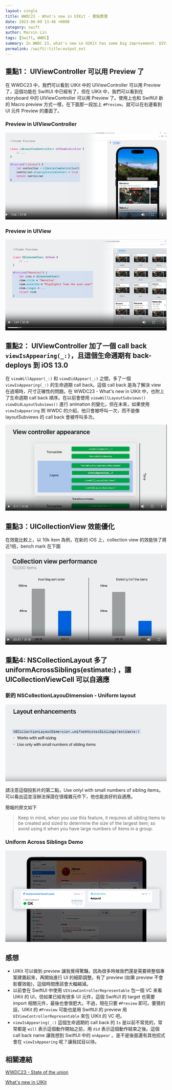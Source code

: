 ```yaml
---
layout: single
title: WWDC23 - What's new in UIKit - 重點整理
date: 2023-06-09 13:48 +0800
category: swift
author: Marvin Lin
tags: [Swift, WWDC]
summary: In WWDC 23, what's new in UIKit has some big improvement. UIViewController has preview feature. UIViewController has a new life cycle call back viewIsAppearing(_:). UICollectionView performance is improved in iOS 17, NSCollectionLayout has self sizing features.
permalink: /swift/:title:output_ext
---
```


## 重點1： UIViewController 可以用 Preview 了

在 WWDC23 中，我們可以看到 UIKit 中的 UIViewController 可以用 Preview 了，這個功能在 SwiftUI 中已經有了，但在 UIKit 中，我們可以看到在 storyboard 中的 UIViewController 可以用 Preview 了。使用上也和 SwiftUI 新的 Macro preview 方式一樣，在下面那一段加上 `#Preview`，就可以在右邊看到 UI 元件 Preview 的畫面了。

### Preview in UIViewController

![Preview in UIVC](/assets/swift/wwdc23/uikit_preview_uiviewcontroller.png)

### Preview in UIView

![Preview in UIVC](/assets/swift/wwdc23/uikit_preview_uiview.png)

## 重點2： UIViewController 加了一個 call back `viewIsAppearing(_:)`，且這個生命週期有 back-deploys 到 iOS 13.0

在 `viewWillAppear(_:)` 和 `viewDidAppear(_:)` 之間，多了一個 `viewIsAppearing(_:)` 的生命週期 call back。這個 call back 是為了解決 view 在過場時，尺寸正確性的問題。在 WWDC23 - What's new in UIKit 中，也附上了生命週期 call back 順序。在以前會使用 `viewWillLayoutSubviews()` `viewDidLayoutSubviews()` 進行 animation 的變化，但在未來，如果使用 `viewIsAppearing` 照 WWDC 的介紹，他只會被呼叫一次，而不是像 layoutSubviews 的 call back 會被呼叫多次。

![view is appearing](/assets/swift/wwdc23/view_is_appearing.png)

## 重點3：UICollectionView 效能優化

在效能比較上，以 10k item 為例，在新的 iOS 上，collection view 的效能快了將近1倍，bench mark 在下圖

![collection view performance](/assets/swift/wwdc23/collection_view_performance.png)

## 重點4: NSCollectionLayout 多了 uniformAcrossSiblings(estimate:) ，讓 UICollectionViewCell 可以自適應

### 新的 NSCollectionLayouDimension - Uniform layout

![layout in uniform layout](/assets/swift/wwdc23/uniform_layout.png)

請注意這個投影片的第二點，Use onlyl with small numbers of sibling items。可以看出這並沒辦法保證在很複雜元件下，他也能良好的自適應。

簡報的原文如下

>  Keep in mind, when you use this feature, it requires all sibling items to be created and sized to determine the size of the largest item; so avoid using it when you have large numbers of items in a group.

### Uniform Across Siblings Demo

![layout in uniform demo](/assets/swift/wwdc23/uniform_layout_demo.png)

## 感想

- UIKit 可以做到 preview 讓我覺得驚豔，因為很多時候我們還是需要將整個專案建置起來，再開始進行 UI 的細節調整。有了 preview (如果 preview 不會影響效能)，這個時間應該會大輻縮減。
- 以前會在 SwiftUI 中使用 `UIViewControllerRepresentable` 包一個 VC 來看 UIKit 的 UI，但如果已經有很多 UI 元件，這個 SwiftUI 的 target 也需要 import 相關元件，最後也會很肥大。不過，現在只要 `#Preview` 即可。要猜的話，UIKit 的 `#Preview` 可能也是用 SwiftUI 的 preview 用 `UIViewControllerRepresentable` 來包 UIKit 的 VC 吧。
- `viewIsAppearing(_:)` 這個生命週期的 call back 的 `Is` 是以前不常見的，常常都是 `will` 表示這個動作開始之前，用 `did` 表示這個動作結束之後。這個 call back name 讓我想到 SwiftUI 中的 `onAppear` 。是不是後面還有其他招式會在 `viewIsAppearing` 呢？讓我拭目以待。

## 相關連結

[WWDC23 - State of the union](https://moonandeye.github.io/swift/wwdc23-state-union.html)

[What's new in UIKit](https://developer.apple.com/videos/play/wwdc2023/10055/)